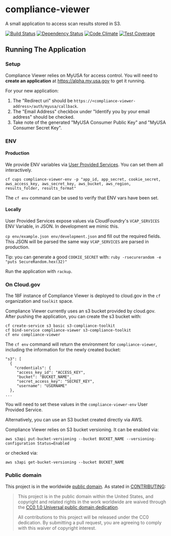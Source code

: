 # compliance-viewer

A small application to access scan results stored in S3.

[![Build Status](https://travis-ci.org/18F/compliance-viewer.svg?branch=master)](https://travis-ci.org/18F/compliance-viewer)
[![Dependency Status](https://gemnasium.com/18F/compliance-viewer.svg)](https://gemnasium.com/18F/compliance-viewer)
[![Code Climate](https://codeclimate.com/github/18F/compliance-viewer/badges/gpa.svg)](https://codeclimate.com/github/18F/compliance-viewer)
[![Test Coverage](https://codeclimate.com/github/18F/compliance-viewer/badges/coverage.svg)](https://codeclimate.com/github/18F/compliance-viewer/coverage)

## Running The Application

### Setup

Compliance Viewer relies on MyUSA for access control. You will need to **create an application** at https://alpha.my.usa.gov to get it running.

For your new application:

1. The "Redirect uri" should be `https://<compliance-viewer-address>/auth/myusa/callback`.
1. The "Email Address" checkbox under "Identify you by your email address" should be checked.
1. Take note of the generated "MyUSA Consumer Public Key" and "MyUSA Consumer Secret Key".

### ENV
#### Production
We provide ENV variables via [User Provided Services](https://docs.cloudfoundry.org/devguide/services/user-provided.html). You can set them all interactively.

`cf cups compliance-viewer-env -p "app_id, app_secret, cookie_secret, aws_access_key, aws_secret_key, aws_bucket, aws_region, results_folder, results_format"`

The `cf env` command can be used to verify that ENV vars have been set.

#### Locally
User Provided Services expose values via CloudFoundry's `VCAP_SERVICES` ENV Variable, in JSON.  In development we mimic this.

`cp env/example.json env/development.json` and fill out the required fields.  This JSON will be parsed the same way `VCAP_SERVICES` are parsed in production.

Tip: you can generate a good `COOKIE_SECRET` with: `ruby -rsecurerandom -e "puts SecureRandom.hex(32)"`

Run the application with `rackup`.

### On Cloud.gov

The 18F instance of Compliance Viewer is deployed to cloud.gov in the `cf` organization and `toolkit` space.

Compliance Viewer currently uses an s3 bucket provided by cloud.gov. After pushing the application, you can create the s3 bucket with:
```
cf create-service s3 basic s3-compliance-toolkit
cf bind-service compliance-viewer s3-compliance-toolkit
cf env compliance-viewer
```

The `cf env` command will return the environment for `compliance-viewer`, including the information for the newly created bucket:
```
"s3": [
  {
    "credentials": {
     "access_key_id": "ACCESS_KEY",
     "bucket": "BUCKET_NAME",
     "secret_access_key": "SECRET_KEY",
     "username": "USERNAME"
  },
...
```

You will need to set these values in the `compliance-viewer-env` User Provided Service.

Alternatively, you can use an S3 bucket created directly via AWS.

Compliance Viewer relies on S3 bucket versioning. It can be enabled via:
```
aws s3api put-bucket-versioning --bucket BUCKET_NAME --versioning-configuration Status=Enabled
```
or checked via:
```
aws s3api get-bucket-versioning --bucket BUCKET_NAME
```

### Public domain

This project is in the worldwide [public domain](LICENSE.md). As stated in [CONTRIBUTING](CONTRIBUTING.md):

> This project is in the public domain within the United States, and copyright and related rights in the work worldwide are waived through the [CC0 1.0 Universal public domain dedication](https://creativecommons.org/publicdomain/zero/1.0/).
>
> All contributions to this project will be released under the CC0 dedication. By submitting a pull request, you are agreeing to comply with this waiver of copyright interest.
